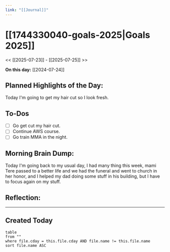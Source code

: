 ```yaml
---
link: "[[Journal]]"
---
```

# [[1744330040-goals-2025|Goals 2025]]
<< [[2025-07-23]] - [[2025-07-25]] >>

**On this day:** [[2024-07-24]]
## Planned Highlights of the Day:
Today I'm going to get my hair cut so I look fresh.

## To-Dos
- [ ] Go get cut my hair cut.
- [ ] Continue AWS course.
- [ ] Go train MMA in the night.

## Morning Brain Dump:
Today I'm going back to my usual day, I had many thing this week, mami Tere passed to a better life and we had the funeral and went to church in her honor, and I helped my dad doing some stuff in his building, but I have to focus again on my stuff.

## Reflection:


---
## Created Today
```dataview
table
from ""
where file.cday = this.file.cday AND file.name != this.file.name
sort file.name ASC
```


